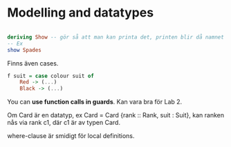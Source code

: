 # Modelling and datatypes


```haskell

deriving Show -- gör så att man kan printa det, printen blir då namnet på konstruktorn
-- Ex
show Spades
```

Finns även cases. 
```haskell
f suit = case colour suit of
	Red -> (...)
	Black -> (...)
```

You can **use function calls in guards**. Kan vara bra för Lab 2.

Om Card är en datatyp, ex Card = Card {rank :: Rank, suit : Suit}, kan ranken nås via rank c1, där c1 är av typen Card.

where-clause är smidigt för local definitions.
